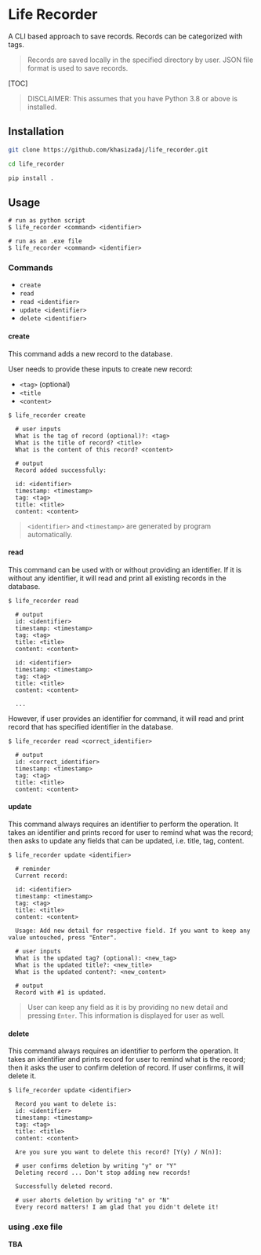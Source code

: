 # Life Recorder

A CLI based approach to save records. Records can be categorized with tags.

> Records are saved locally in the specified directory by user. JSON file format is used to save records.

[TOC]

> DISCLAIMER: This assumes that you have Python 3.8 or above is installed.

## Installation

```bash
git clone https://github.com/khasizadaj/life_recorder.git

cd life_recorder

pip install .
```

## Usage

```shell
# run as python script
$ life_recorder <command> <identifier>

# run as an .exe file
$ life_recorder <command> <identifier>
```

### Commands

- `create`
- `read`
- `read <identifier>`
- `update <identifier>`
- `delete <identifier>`

#### create

This command adds a new record to the database.

User needs to provide these inputs to create new record:

- `<tag>` (optional)
- `<title`
- `<content>`

```shell
$ life_recorder create

  # user inputs
  What is the tag of record (optional)?: <tag>
  What is the title of record? <title>
  What is the content of this record? <content>

  # output
  Record added successfully:

  id: <identifier>
  timestamp: <timestamp>
  tag: <tag>
  title: <title>
  content: <content>
```

> `<identifier>` and `<timestamp>` are generated by program automatically.

#### read

This command can be used with or without providing an identifier. If it is without any identifier, it will read and print all existing records in the database.

```shell
$ life_recorder read

  # output
  id: <identifier>
  timestamp: <timestamp>
  tag: <tag>
  title: <title>
  content: <content>

  id: <identifier>
  timestamp: <timestamp>
  tag: <tag>
  title: <title>
  content: <content>

  ...

```

However, if user provides an identifier for command, it will read and print record that has specified identifier in the database.

```shell
$ life_recorder read <correct_identifier>

  # output
  id: <correct_identifier>
  timestamp: <timestamp>
  tag: <tag>
  title: <title>
  content: <content>

```

#### update

This command always requires an identifier to perform the operation. It takes an identifier and prints record for user to remind what was the record; then asks to update any fields that can be updated, i.e. title, tag, content.

```shell
$ life_recorder update <identifier>

  # reminder
  Current record:

  id: <identifier>
  timestamp: <timestamp>
  tag: <tag>
  title: <title>
  content: <content>

  Usage: Add new detail for respective field. If you want to keep any value untouched, press "Enter".

  # user inputs
  What is the updated tag? (optional): <new_tag>
  What is the updated title?: <new_title>
  What is the updated content?: <new_content>

  # output
  Record with #1 is updated.

```

> User can keep any field as it is by providing no new detail and pressing `Enter`. This information is displayed for user as well.

#### delete

This command always requires an identifier to perform the operation. It takes an identifier and prints record for user to remind what is the record; then it asks the user to confirm deletion of record. If user confirms, it will delete it.

```shell
$ life_recorder update <identifier>

  Record you want to delete is:
  id: <identifier>
  timestamp: <timestamp>
  tag: <tag>
  title: <title>
  content: <content>

  Are you sure you want to delete this record? [Y(y) / N(n)]:

  # user confirms deletion by writing "y" or "Y"
  Deleting record ... Don't stop adding new records!

  Successfully deleted record.

  # user aborts deletion by writing "n" or "N"
  Every record matters! I am glad that you didn't delete it!

```

### using .exe file

**TBA**
